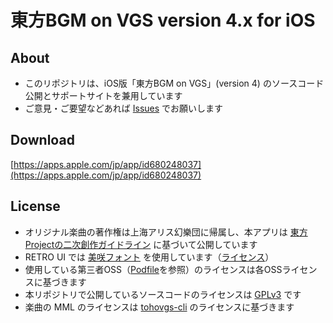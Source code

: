 # 東方BGM on VGS version 4.x for iOS 

## About

- このリポジトリは、iOS版「東方BGM on VGS」(version 4) のソースコード公開とサポートサイトを兼用しています
- ご意見・ご要望などあれば [Issues](https://github.com/suzukiplan/tohovgs4-ios/issues) でお願いします

## Download

[https://apps.apple.com/jp/app/id680248037](https://apps.apple.com/jp/app/id680248037)

## License

- オリジナル楽曲の著作権は上海アリス幻樂団に帰属し、本アプリは [東方Projectの二次創作ガイドライン](https://touhou-project.news/guideline/) に基づいて公開しています
- RETRO UI では [美咲フォント](https://littlelimit.net/misaki.htm) を使用しています（[ライセンス](https://littlelimit.net/font.htm#license)）
- 使用している第三者OSS（[Podfile](https://github.com/suzukiplan/tohovgs4-ios/blob/master/Podfile)を参照）のライセンスは各OSSライセンスに基づきます
- 本リポジトリで公開しているソースコードのライセンスは [GPLv3](LICENSE.txt) です
- 楽曲の MML のライセンスは [tohovgs-cli](https://github.com/suzukiplan/tohovgs-cli) のライセンスに基づきます


